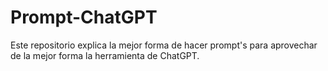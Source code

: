 # Prompt-ChatGPT
Este repositorio explica la mejor forma de hacer prompt's para aprovechar de la mejor forma la herramienta de ChatGPT.

